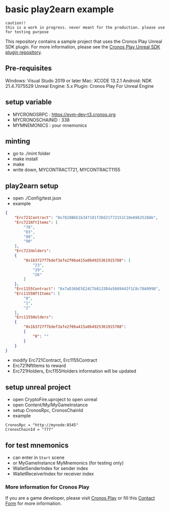# basic play2earn  example
`caution!!`  
`this is a work in progress. never meant for the production. please use for testing purpose`

This repository contains a sample project that uses the Cronos Play Unreal SDK plugin.
For more information, please see the [Cronos Play Unreal SDK plugin repository](https://github.com/crypto-com/play-unreal-plugin).


## Pre-requisites
Windows: Visual Studo 2019 or later
Mac: XCODE 13.2.1
Android: NDK 21.4.7075529
Unreal Engine: 5.x
Plugin: Cronos Play For Unreal Engine


## setup variable
- MYCRONOSRPC : https://evm-dev-t3.cronos.org
- MYCRONOSCHAINID : 338
- MYMNEMONICS : your mnemonics
    
## minting
- go to ./mint folder
- make install
- make 
- write down, MYCONTRACT721, MYCONTRACT1155 
  

## play2earn setup
- open ./Config/test.json
- example
```json
{
	"Erc721Contract": "0x7828B6E1b347101f3Dd21f72151C10e6962528Ab",
	"Erc721NftItems": [
		"78",
		"83",
		"88",
		"90"
	],
	"Erc721Holders":
	{
		"0x1b3727f7bdef3afe2f06a415a0b4925361915788": [
			"23",
			"29",
			"26"
		]
	},
	"Erc1155Contract": "0x7aD36bE5E24C7b8133D4a5689442f1C8c78A9998",
	"Erc1155NftItems": [
		"0",
		"1",
		"2"
	],
	"Erc1155Holders":
	{
		"0x1b3727f7bdef3afe2f06a415a0b4925361915788":
		{
			"0": ""
		}
	}
}
```
- modify Erc721Contract,  Erc1155Contract
- Erc721NftItems to reward
- Erc721Holders, Erc1155Holders information will be updated

## setup unreal project
- open CryptoFire.uproject to open unreal
- open Content/My/MyGameInstance
- setup CronosRpc, CronosChainId 
- example
```unreal
CronosRpc = "http://mynode:8545"
CronosChainId = "777"
```

## for test mnemonics
- can enter in `Start` scene
- or MyGameInstance MyMnemonics (for testing only)
- WalletSenderIndex for sender index
- WalletReceiverIndex for receiver index
  

### More information for Cronos Play
If you are a game developer, please visit [Cronos Play](https://cronos.org/play) or fill this [Contact Form](https://airtable.com/shrFiQnLrcpeBp2lS) for more information.

  
